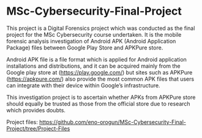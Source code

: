 # MSc-Cybersecurity-Final-Project

This project is a Digital Forensics project which was conducted as the final project for the MSc Cybersecurity course undertaken.  It is the mobile forensic analysis investigation of Android APK (Android Application Package) files between Google Play Store and APKPure store.  

Android APK file is a file format which is applied for Android application installations and distributions, and it can be acquired mainly from the Google play store at (https://play.google.com/) but sites such as APKPure (https://apkpure.com/) also provide the most common APK files that users can integrate with their device within Google’s infrastructure.

This investigation project is to ascertain whether APKs from APKPure store should equally be trusted as those from the official store due to research which provides doubts.

Project files: https://github.com/eno-orogun/MSc-Cybersecurity-Final-Project/tree/Project-Files
